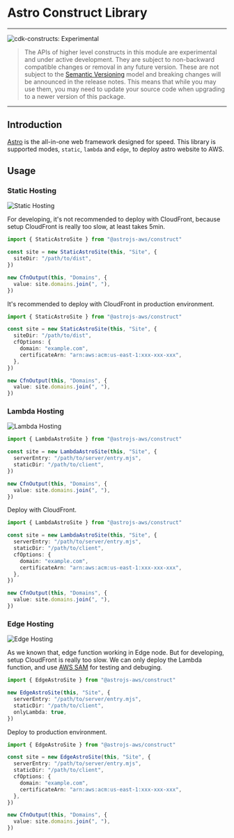 # Astro Construct Library

<!--BEGIN STABILITY BANNER-->

---

![cdk-constructs: Experimental](https://img.shields.io/badge/cdk--constructs-experimental-important.svg?style=for-the-badge)

> The APIs of higher level constructs in this module are experimental and under active development.
> They are subject to non-backward compatible changes or removal in any future version. These are
> not subject to the [Semantic Versioning](https://semver.org/) model and breaking changes will be
> announced in the release notes. This means that while you may use them, you may need to update
> your source code when upgrading to a newer version of this package.

---

<!--END STABILITY BANNER-->

## Introduction

[Astro](https://astro.build/) is the all-in-one web framework designed for speed. This library is supported modes, `static`, `lambda` and `edge`, to deploy astro website to AWS.

## Usage

### Static Hosting

![Static Hosting](https://raw.githubusercontent.com/helbing/astrojs-aws/main/docs/images/static-hosting.png)

For developing, it's not recommended to deploy with CloudFront, because setup CloudFront is really too slow, at least takes 5min.

```typescript
import { StaticAstroSite } from "@astrojs-aws/construct"

const site = new StaticAstroSite(this, "Site", {
  siteDir: "/path/to/dist",
})

new CfnOutput(this, "Domains", {
  value: site.domains.join(", "),
})
```

It's recommended to deploy with CloudFront in production environment.

```typescript
import { StaticAstroSite } from "@astrojs-aws/construct"

const site = new StaticAstroSite(this, "Site", {
  siteDir: "/path/to/dist",
  cfOptions: {
    domain: "example.com",
    certificateArn: "arn:aws:acm:us-east-1:xxx-xxx-xxx",
  },
})

new CfnOutput(this, "Domains", {
  value: site.domains.join(", "),
})
```

### Lambda Hosting

![Lambda Hosting](https://raw.githubusercontent.com/helbing/astrojs-aws/main/docs/images/lambda-hosting.png)

```typescript
import { LambdaAstroSite } from "@astrojs-aws/construct"

const site = new LambdaAstroSite(this, "Site", {
  serverEntry: "/path/to/server/entry.mjs",
  staticDir: "/path/to/client",
})

new CfnOutput(this, "Domains", {
  value: site.domains.join(", "),
})
```

Deploy with CloudFront.

```typescript
import { LambdaAstroSite } from "@astrojs-aws/construct"

const site = new LambdaAstroSite(this, "Site", {
  serverEntry: "/path/to/server/entry.mjs",
  staticDir: "/path/to/client",
  cfOptions: {
    domain: "example.com",
    certificateArn: "arn:aws:acm:us-east-1:xxx-xxx-xxx",
  },
})

new CfnOutput(this, "Domains", {
  value: site.domains.join(", "),
})
```

### Edge Hosting

![Edge Hosting](https://raw.githubusercontent.com/helbing/astrojs-aws/main/docs/images/edge-hosting.png)

As we known that, edge function working in Edge node. But for developing, setup CloudFront is really too slow. We can only deploy the Lambda function, and use [AWS SAM](https://aws.amazon.com/serverless/sam/) for testing and debuging.

```typescript
import { EdgeAstroSite } from "@astrojs-aws/construct"

new EdgeAstroSite(this, "Site", {
  serverEntry: "/path/to/server/entry.mjs",
  staticDir: "/path/to/client",
  onlyLambda: true,
})
```

Deploy to production environment.

```typescript
import { EdgeAstroSite } from "@astrojs-aws/construct"

const site = new EdgeAstroSite(this, "Site", {
  serverEntry: "/path/to/server/entry.mjs",
  staticDir: "/path/to/client",
  cfOptions: {
    domain: "example.com",
    certificateArn: "arn:aws:acm:us-east-1:xxx-xxx-xxx",
  },
})

new CfnOutput(this, "Domains", {
  value: site.domains.join(", "),
})
```
